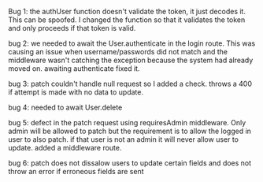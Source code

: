 Bug 1: the authUser function doesn't validate the token, it just decodes it.  This can be spoofed. I changed the function so that it validates the token and only proceeds if that token is valid.

bug 2: we needed to await the User.authenticate in the login route.  This was causing an issue when username/passwords did not match and the middleware wasn't catching the exception because the system had already moved on. awaiting authenticate fixed it. 

bug 3: patch couldn't handle null request so I added a check. throws a 400 if attempt is made with no data to update. 

bug 4: needed to await User.delete

bug 5: defect in the patch request using requiresAdmin middleware.  Only admin will be allowed to patch but the requirement is to allow the logged in user to also patch.  if that user is not an admin it will never allow user to update. added a middleware route. 

bug 6: patch does not dissalow users to update certain fields and does not throw an error if erroneous fields are sent
